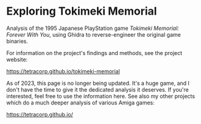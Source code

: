 # Exploring Tokimeki Memorial

Analysis of the 1995 Japanese PlayStation game _Tokimeki Memorial: Forever With
You_, using Ghidra to reverse-engineer the original game binaries.

For information on the project's findings and methods, see the project website:

<https://tetracorp.github.io/tokimeki-memorial>

As of 2023, this page is no longer being updated. It's a huge game, and I don't
have the time to give it the dedicated analysis it deserves. If you're
interested, feel free to use the information here. See also my other projects
which do a much deeper analysis of various Amiga games:

<https://tetracorp.github.io/>
